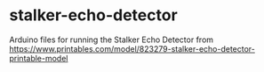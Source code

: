 # stalker-echo-detector
Arduino files for running the Stalker Echo Detector from https://www.printables.com/model/823279-stalker-echo-detector-printable-model
